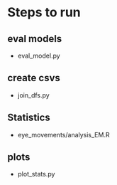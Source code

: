 
# Steps to run

## eval models
- eval_model.py

## create csvs
- join_dfs.py

## Statistics
- eye_movements/analysis_EM.R

## plots
- plot_stats.py